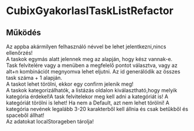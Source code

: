# CubixGyakorlasITaskListRefactor
## Működés
Az appba akármilyen felhasználó névvel be lehet jelentkezni,nincs ellenőrzés!  
A taskok egymás alatt jelennek meg az alapján, hogy kész vannak-e.  
Task felvitelére vagy a menüben a megfelelő pontot választva, vagy az alt+n kombinációt megnyomva lehet eljutni. Az id generálódik az összes task száma + 1 alapján.  
A taskot lehet törölni, ekkor egy confirm jelenik meg!  
A taskok kategorizálhatók, a listázás oldalon kiválasztható,hogy melyik kategória érdekel!A task felvitelekor meg kell adni a kategóriát is! A kategóriát törölni is lehet! Ha nem a Default, azt nem lehet törölni! A kategória nevének legalább 3-20 karakterből kell állnia és csak betűkből és spaceből állhat!      
Az adatokat localStorageben tárolja!  